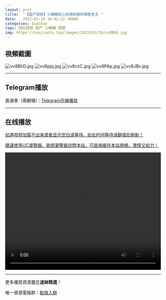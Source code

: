 ```yaml
---
layout: post
title:  "【国产视频】小糖糖好心拯救阳痿的隔壁老王 "
date:   2022-03-19 16:02:22 +0800
categories: GuoChan
tags: 网红视频 国产 小糖糖 隔壁
img: https://kanjiantu.top/images/2022/03/19/vv8BhD.jpg
---
```



## 視頻截圖

![vv8BhD.jpg](https://kanjiantu.top/images/2022/03/19/vv8BhD.jpg)
![vv8pjq.jpg](https://kanjiantu.top/images/2022/03/19/vv8pjq.jpg)
![vv8czC.jpg](https://kanjiantu.top/images/2022/03/19/vv8czC.jpg)
![vv8PAp.jpg](https://kanjiantu.top/images/2022/03/19/vv8PAp.jpg)
![vv8JBv.jpg](https://kanjiantu.top/images/2022/03/19/vv8JBv.jpg)

* * *
## Telegram播放

直通車（需翻墻)：[Telegram在線播放](https://t.me/mimeijingxuan/243)

* * *
## 在线播放
<u>如遇视频加载不出来或者显示空白请等待，如长时间等待请翻墙后刷新！</u>

<u>建議使用UC瀏覽器、歐朋瀏覽器訪問本站，可直接緩存本站視頻，激情又給力！</u>
<center><video src="https://cdn.publer.io/uploads/videos/6245b020db279776cfbeed59/6117a8fa345ffcec461bff005a320011.mp4" width="100%" height="380px" controls="controls"></video></center>

* * *
更多優質資源盡在**迷妹精選**！

唯一資源電報群：[點我入群](https://t.me/mimeijingxuan)


